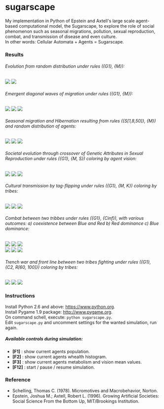 sugarscape
==========

My implementation in Python of Epstein and Axtell's large scale agent-based computational model, the Sugarscape, to explore the role of social phenomenon such as seasonal migrations, pollution, sexual reproduction, combat, and transmission of disease and even culture.  
In other words: Cellular Automata + Agents = Sugarscape.

### Results

###### Evolution from random distribution under rules ({G1}, {M}):
![](results/sgEvolution0.png) ![](results/sgEvolution500.png)

###### Emergent diagonal waves of migration under rules ({G1}, {M}):
![](results/sgMigration0.png) ![](results/sgMigration6.png) ![](results/sgMigration20.png)

###### Seasonal migration and Hibernation resulting from rules ({S[1,8,50]}, {M}) and random distribution of agents:
![](results/sgSeasonal0.png) ![](results/sgSeasonal49.png) ![](results/sgSeasonal99.png)

###### Societal evolution through crossover of Genetic Attributes in Sexual Reproduction under rules ({G1}, {M, S}) coloring by agent vision:
![](results/sgSocietal0.png) ![](results/sgSocietal50.png) ![](results/sgSocietal500.png)

###### Cultural transmission by tag-flipping under rules ({G1}, {M, K}) coloring by tribes:
![](results/sgCultural0.png) ![](results/sgCultural132.png) ![](results/sgCultural694.png)

###### Combat between two tribbes under rules ({G1}, {Cinf}), with various outcomes: a) coexistence between Blue and Red b) Red dominance c) Blue dominance:
![](results/sgCombatCinfInitial.png) ![](results/sgCombatCinf10.png) ![](results/sgCombatCinf20.png)  
![](results/sgCombatCinfCoexistence.png) ![](results/sgCombatCinfRedDominance.png) ![](results/sgCombatCinfBlueDominance.png)

###### Trench war and front line between two tribes fighting under rules ({G1}, {C2, R[60, 100]}) coloring by tribes:
![](results/sgCombatC2Trench0.png) ![](results/sgCombatC2Trench100.png) ![](results/sgCombatC2Trench150.png)

### Instructions
Install Python 2.6 and above: https://www.python.org.  
Install Pygame 1.9 package: http://www.pygame.org.  
On command schell, execute: `python sugarscape.py`.  
Edit `sugarscape.py` and uncomment settings for the wanted simulation, run again.

##### Available controls during simulation:
- **[F1]**  : show current agents population.
- **[F2]**  : show current agents whealth histogram.
- **[F3]**  : show current agents metabolism and vision mean values.
- **[F12]** : start / pause / resume simulation.

### Reference
- Schelling, Thomas C. (1978). Micromotives and Macrobehavior, Norton.
- Epstein, Joshua M.; Axtell, Robert L. (1996). Growing Artificial Societies: Social Science From the Bottom Up, MIT/Brookings Institution.
